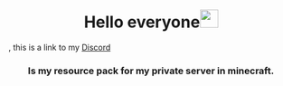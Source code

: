 <h1 align="center">Hello everyone<img src="https://github.com/blackcater/blackcater/raw/main/images/Hi.gif" height="32"/></h1>, this is a link to my <a href="https://discord.gg/3Tmc8UDSba" target="_blank">Discord</a> 
<h3 align="center">Is my resource pack for my private server in minecraft.</h3>

